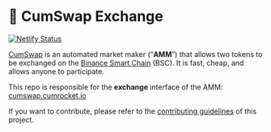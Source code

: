 # 🥞 CumSwap Exchange

[![Netlify Status](https://api.netlify.com/api/v1/badges/c6ef7e73-4a84-410d-83b0-b89326787dff/deploy-status)](https://app.netlify.com/sites/swap-master/deploys)

[CumSwap](https://cumswap.cumrocket.io/) is an automated market maker (“**AMM**”) that allows two tokens to be exchanged on the [Binance Smart Chain](https://www.binance.org/en/smartChain) (BSC). It is fast, cheap, and allows anyone to participate.

This repo is responsible for the **exchange** interface of the AMM: [cumswap.cumrocket.io](https://cumswap.cumrocket.io/)

If you want to contribute, please refer to the [contributing guidelines](./CONTRIBUTING.md) of this project.
